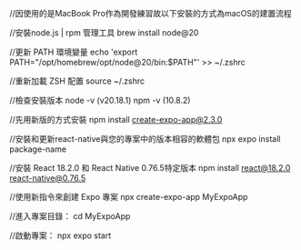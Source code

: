 //因使用的是MacBook Pro作為開發練習故以下安裝的方式為macOS的建置流程

//安裝node.js | rpm 管理工具
brew install node@20

//更新 PATH 環境變量
echo 'export PATH="/opt/homebrew/opt/node@20/bin:$PATH"' >> ~/.zshrc

//重新加載 ZSH 配置
source ~/.zshrc

//檢查安裝版本
node -v  (v20.18.1)
npm -v  (10.8.2)


//先用新版的方式安裝
npm install create-expo-app@2.3.0

//安裝和更新react-native與您的專案中的版本相容的軟體包
npx expo install package-name

//安裝 React 18.2.0 和 React Native 0.76.5特定版本
npm install react@18.2.0 react-native@0.76.5



//使用新指令來創建 Expo 專案
npx create-expo-app MyExpoApp

//進入專案目錄：
cd MyExpoApp

//啟動專案：
npx expo start